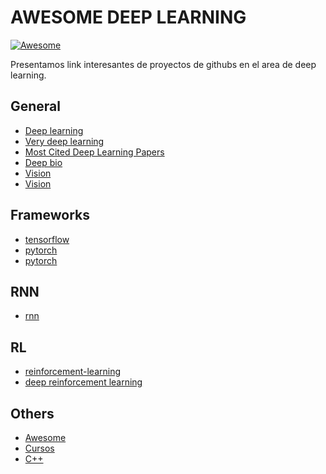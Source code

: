 # AWESOME DEEP LEARNING
[![Awesome](https://cdn.rawgit.com/sindresorhus/awesome/d7305f38d29fed78fa85652e3a63e154dd8e8829/media/badge.svg)](https://github.com/sindresorhus/awesome)

Presentamos link interesantes de proyectos de githubs en el area de deep learning.

## General

- [Deep learning](https://github.com/ChristosChristofidis/awesome-deep-learning)
- [Very deep learning](https://github.com/daviddao/awesome-very-deep-learning)
- [Most Cited Deep Learning Papers](https://github.com/terryum/awesome-deep-learning-papers)
- [Deep bio](https://github.com/gokceneraslan/awesome-deepbio)
- [Vision](https://github.com/kjw0612/awesome-deep-vision)
- [Vision](https://github.com/jbhuang0604/awesome-computer-vision)

## Frameworks

- [tensorflow](https://github.com/jtoy/awesome-tensorflow)
- [pytorch](https://github.com/ritchieng/the-incredible-pytorch)
- [pytorch](https://github.com/bharathgs/Awesome-pytorch-list)

## RNN
- [rnn](https://github.com/kjw0612/awesome-rnn)

## RL

- [reinforcement-learning](https://github.com/dennybritz/reinforcement-learning)
- [deep reinforcement learning](https://github.com/williamd4112/awesome-deep-reinforcement-learning)


## Others

- [Awesome](https://github.com/jtoy/awesome)
- [Cursos](https://github.com/prakhar1989/awesome-courses)
- [C++](https://github.com/slevental/awesome-cpp)
